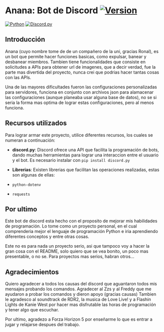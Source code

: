 
# Anana: Bot de Discord  [![Version](https://img.shields.io/badge/version-2.5.0-orange)](https://discord.com/api/oauth2/authorize?client_id=1103152833030787143&permissions=8&scope=bot)

[![Python](https://img.shields.io/badge/Python-3.12.1-blue)](https://www.python.org/)
[![Discord.py](https://img.shields.io/badge/Discord.py-2.3.2-purple)](https://discordpy.readthedocs.io/en/stable/)


## Introducción

Anana (cuyo nombre tome de de un compañero de la uni, gracias Ronal), es un bot que permite hacer funciones basicas, como expulsar, banear y desbanear miembros.
Tambien tiene funcionalidades que consiste en solicitudes a APIs para obtener url de imagenes, que a decir verdad, fue la parte mas divertida del proyecto, nunca crei que podrias
hacer tantas cosas con las APIs.

Una de las mayores dificultades fueron las configuraciones personalizadas para servidores, funciona en conjunto con archivos json para alamacenar las configuraciones (aunque planeaba usar alguna base de datos), no se si seria la forma mas optima de lograr estas configuraciones, pero al menos funciona.


## Recursos utilizados

Para lograr armar este proyecto, utilice diferentes recursos, los cuales se numeran a continuación:


- **discord.py**:
Discord ofrece una API que facilita la programación de bots, dando muchas herramientas para lograr una interaccion entre el usuario y el bot.
Es necesario instalar con `pip install discord.py`

- **Librerias**:
Existen librerias que facilitan las operaciones realizadas, estas son algunas de ellas:

- `python-dotenv`
- `requests`


## Por ultimo

Este bot de discord esta hecho con el proposito de mejorar mis habilidades de programación. 
Lo tome como un proyecto personal, en el cual comprenderia mejor el lenguaje de programación Python e iria aprendiendo diferentes conceptos y entre otras cosas.

Este no es para nada un proyecto serio, asi que tampoco voy a hacer la gran cosa con el README, solo quiero que se vea bonito, un poco mas presentable, o no se.
Para proyectos mas serios, habran otros...


## Agradecimientos

Quiero agradecer a todos los causas del discord que aguantaron todos mis mensajes probando los comandos.
Agradecer al Zzs y al Freddy que me ayudaron a probar los comandos y dieron apoyo (gracias causas)
Tambien le agradesco al soundtrack de RDR2, la musica de Love Live! y a Flashin Lights de Kanie West por hacer mas disfrutable las horas de programación y tener algo que escuchar.

Por ultimo, agradezo a Forza Horizon 5 por enseñarme lo que es entrar a jugar y relajarse despues del trabajo.